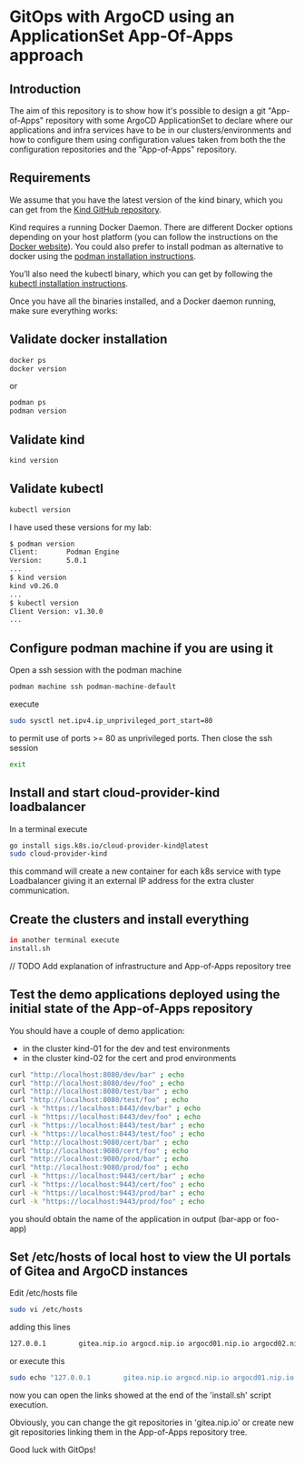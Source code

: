 # GitOps with ArgoCD using an ApplicationSet App-Of-Apps approach

## Introduction
The aim of this repository is to show how it's possible to design a git "App-of-Apps" repository with some ArgoCD ApplicationSet to declare where our applications and infra services have to be in our clusters/environments and how to configure them using configuration values taken from both the the configuration repositories and the "App-of-Apps" repository.

## Requirements
We assume that you have the latest version of the kind binary, which you can get from the [Kind GitHub repository](https://github.com/kubernetes-sigs/kind/releases).

Kind requires a running Docker Daemon. There are different Docker options depending on your host platform (you can follow the instructions on the [Docker website](https://docs.docker.com/get-started/get-docker/)). You could also prefer to install podman as alternative to docker using the [podman installation instructions](https://podman.io/docs/installation).

You’ll also need the kubectl binary, which you can get by following the [kubectl installation instructions](https://kubernetes.io/docs/tasks/tools/install-kubectl/).

Once you have all the binaries installed, and a Docker daemon running, make sure everything works:

## Validate docker installation
```bash
docker ps
docker version
```

or

```bash
podman ps
podman version
```

## Validate kind
```bash
kind version
```

## Validate kubectl
```bash
kubectl version
```

I have used these versions for my lab:
```bash
$ podman version
Client:       Podman Engine
Version:      5.0.1
...
$ kind version
kind v0.26.0
...
$ kubectl version
Client Version: v1.30.0
...
```

## Configure podman machine if you are using it
Open a ssh session with the podman machine
```bash
podman machine ssh podman-machine-default
```
execute
```bash
sudo sysctl net.ipv4.ip_unprivileged_port_start=80
```
to permit use of ports >= 80 as unprivileged ports.
Then close the ssh session
```bash
exit
```

## Install and start cloud-provider-kind loadbalancer
In a terminal execute
```bash
go install sigs.k8s.io/cloud-provider-kind@latest
sudo cloud-provider-kind
```
this command will create a new container for each k8s service with type Loadbalancer giving it an external IP address for the extra cluster communication.

## Create the clusters and install everything
```bash
in another terminal execute
install.sh
```

// TODO Add explanation of infrastructure and App-of-Apps repository tree

## Test the demo applications deployed using the initial state of the App-of-Apps repository
You should have a couple of demo application:
* in the cluster kind-01 for the dev and test environments
* in the cluster kind-02 for the cert and prod environments

```bash
curl "http://localhost:8080/dev/bar" ; echo
curl "http://localhost:8080/dev/foo" ; echo
curl "http://localhost:8080/test/bar" ; echo
curl "http://localhost:8080/test/foo" ; echo
curl -k "https://localhost:8443/dev/bar" ; echo
curl -k "https://localhost:8443/dev/foo" ; echo
curl -k "https://localhost:8443/test/bar" ; echo
curl -k "https://localhost:8443/test/foo" ; echo
curl "http://localhost:9080/cert/bar" ; echo
curl "http://localhost:9080/cert/foo" ; echo
curl "http://localhost:9080/prod/bar" ; echo
curl "http://localhost:9080/prod/foo" ; echo
curl -k "https://localhost:9443/cert/bar" ; echo
curl -k "https://localhost:9443/cert/foo" ; echo
curl -k "https://localhost:9443/prod/bar" ; echo
curl -k "https://localhost:9443/prod/foo" ; echo
```
you should obtain the name of the application in output (bar-app or foo-app)

## Set /etc/hosts of local host to view the UI portals of Gitea and ArgoCD instances
Edit /etc/hosts file
```bash
sudo vi /etc/hosts
```
adding this lines
```bash
127.0.0.1        gitea.nip.io argocd.nip.io argocd01.nip.io argocd02.nip.io
```
or execute this
```bash
sudo echo "127.0.0.1        gitea.nip.io argocd.nip.io argocd01.nip.io argocd02.nip.io" >> /etc/hosts
```
now you can open the links showed at the end of the 'install.sh' script execution.

Obviously, you can change the git repositories in 'gitea.nip.io' or create new git repositories linking them in the App-of-Apps repository tree.

Good luck with GitOps!